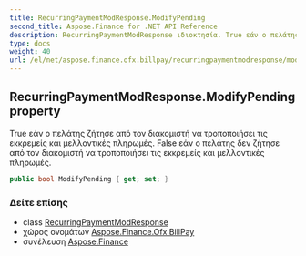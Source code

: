 ```yaml
---
title: RecurringPaymentModResponse.ModifyPending
second_title: Aspose.Finance for .NET API Reference
description: RecurringPaymentModResponse ιδιοκτησία. True εάν ο πελάτης ζήτησε από τον διακομιστή να τροποποιήσει τις εκκρεμείς και μελλοντικές πληρωμές. False εάν ο πελάτης δεν ζήτησε από τον διακομιστή να τροποποιήσει τις εκκρεμείς και μελλοντικές πληρωμές.
type: docs
weight: 40
url: /el/net/aspose.finance.ofx.billpay/recurringpaymentmodresponse/modifypending/
---
```

## RecurringPaymentModResponse.ModifyPending property

True εάν ο πελάτης ζήτησε από τον διακομιστή να τροποποιήσει τις εκκρεμείς και μελλοντικές πληρωμές. False εάν ο πελάτης δεν ζήτησε από τον διακομιστή να τροποποιήσει τις εκκρεμείς και μελλοντικές πληρωμές.

```csharp
public bool ModifyPending { get; set; }
```

### Δείτε επίσης

* class [RecurringPaymentModResponse](../)
* χώρος ονομάτων [Aspose.Finance.Ofx.BillPay](../../recurringpaymentmodresponse/)
* συνέλευση [Aspose.Finance](../../../)


